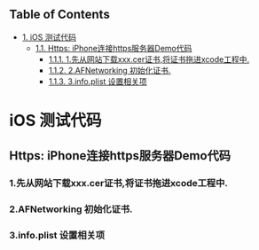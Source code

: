 <div id="table-of-contents">
<h2>Table of Contents</h2>
<div id="text-table-of-contents">
<ul>
<li><a href="#orgheadline5">1. iOS 测试代码</a>
<ul>
<li><a href="#orgheadline4">1.1. Https: iPhone连接https服务器Demo代码</a>
<ul>
<li><a href="#orgheadline1">1.1.1. 1.先从网站下载xxx.cer证书,将证书拖进xcode工程中.</a></li>
<li><a href="#orgheadline2">1.1.2. 2.AFNetworking 初始化证书.</a></li>
<li><a href="#orgheadline3">1.1.3. 3.info.plist 设置相关项</a></li>
</ul>
</li>
</ul>
</li>
</ul>
</div>
</div>

# iOS 测试代码<a id="orgheadline5"></a>

## Https: iPhone连接https服务器Demo代码<a id="orgheadline4"></a>

### 1.先从网站下载xxx.cer证书,将证书拖进xcode工程中.<a id="orgheadline1"></a>

### 2.AFNetworking 初始化证书.<a id="orgheadline2"></a>

### 3.info.plist 设置相关项<a id="orgheadline3"></a>
